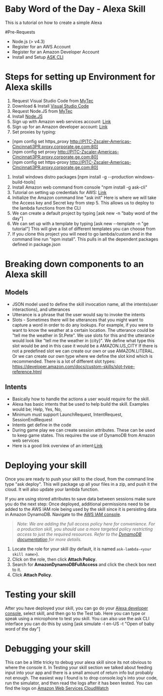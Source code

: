 # Baby Word of the Day - Alexa Skill
This is a tutorial on how to create a simple Alexa 

#Pre-Requests
* Node.js (> v4.3)
* Register for an AWS Account
* Register for an Amazon Developer Account
* Install and Setup [ASK CLI](https://developer.amazon.com/docs/smapi/quick-start-alexa-skills-kit-command-line-interface.html)

# Steps for setting up Environment for Alexa skills
1. Request Visual Studio Code from [MyTec](https://mytech.ge.com/products-and-services/software/detail?id=12520&type=Windows&source=visual%20studio%20code)
1. Download & Install [Visual Studio Code](https://code.visualstudio.com/docs/?dv=win)
1. Request Node.JS from [MyTec](https://mytech.ge.com/products-and-services/software/detail?id=11946&type=Windows&source=node.js)
1. Install [Node.JS](https://nodejs.org/en/download/)
1. Sign up with Amazon web services account: [Link](https://portal.aws.amazon.com/billing/signup?nc2=h_ct&redirect_url=https%3A%2F%2Faws.amazon.com%2Fregistration-confirmation#/start)
1. Sign up for an Amazon developer account: [Link](https://www.amazon.com/ap/register?openid.pape.max_auth_age=1&openid.return_to=https%3A%2F%2Fdeveloper.amazon.com%2Fap_login%2F68747470733A2F2F646576656C6F7065722E616D617A6F6E2E636F6D2F686F6D652E68746D6C.html&prevRID=HF6T96GCBJW1BYHNRNMH&openid.identity=http%3A%2F%2Fspecs.openid.net%2Fauth%2F2.0%2Fidentifier_select&openid.assoc_handle=mas_dev_portal&openid.mode=checkid_setup&prepopulatedLoginId=&failedSignInCount=0&language=en_US&openid.claimed_id=http%3A%2F%2Fspecs.openid.net%2Fauth%2F2.0%2Fidentifier_select&pageId=amzn_developer_portal&openid.ns=http%3A%2F%2Fspecs.openid.net%2Fauth%2F2.0)
1. Set proxies by typing: 
  - [npm config set https_proxy http://PITC-Zscaler-Americas-Cincinnati3PR.proxy.corporate.ge.com:80]
  - [npm config set proxy http://PITC-Zscaler-Americas-Cincinnati3PR.proxy.corporate.ge.com:80]
  - [npm config set https-proxy http://PITC-Zscaler-Americas-Cincinnati3PR.proxy.corporate.ge.com:80]
1. Install windows distro packages [npm install -g --production windows-build-tools]  
1. Install Amazon web command from console "npm install -g ask-cli"
1. Tutorial on setting up credentials for AWS: [Link](https://developer.amazon.com/docs/smapi/set-up-credentials-for-an-amazon-web-services-account.html)
1. Initialize the Amazon command line  "ask init" Here is where we will take the Access key and Secret key from step 5. This allows us to deploy to the lambda functions from the CLI
1. We can create a default project by typing [ask new -n "baby word of the day"]
1. We can set up with a template by typing [ask new --template -n "ge tutorial"] This will give a list of different templates you can choose from
1. If you clone this project you will need to go lambda/custom and in the command line run "npm install". This pulls in all the dependent packages defined in package.json

# Breaking down components to an Alexa skill
## Models
* JSON model used to define the skill invocation name, all the intents(user interactions), and utterances 
* Utterance is a phrase that the user would say to invoke the intents 
* Slots - Sometimes there will be utterances that you might want to capture a word in order to do any lookups. For example, if you were to want to know the weather at a certain location. The utterance could be "tell me the weather in St.Pete". We use slots for this and the utterance would look like "tell me the weather in {city}". We define what type this slot would be and in this case it would be a AMAZON.US_CITY
If there is not a predefined slot we can create our own or use AMAZON.LITERAL. Or we can create our own type where we define the slot kind which is recommended. There is a lot of different slot types: https://developer.amazon.com/docs/custom-skills/slot-type-reference.html

## Intents
* Basically how to handle the actions a user would require for the skill.
* Alexa has basic intents that be used to help build the skill. Examples would be; Help, Yes, No,  
* Minimum must support LaunchRequest, IntentRequest, SessionEndRequest
* Intents get define in the code
* During game play we can create session attributes. These can be used to keep game states. This requires the use of DynamoDB from Amazon web services
* Here is a good link overview of an intent:[Link](https://youtu.be/ymixpC53c-s)

# Deploying your skill
Once you are ready to push your skill to the cloud, from the command line type "ask deploy". This will package up all your files in a zip, and push it the cloud. It will also update your lambda function.

If you are using stored attributes to save data between sessions make sure you do the next step:
Once deployed, additional permissions need to be added to the AWS IAM role being used by the skill since it is persisting data in Amazon DynamoDB.  Navigate to the [AWS IAM console](https://console.aws.amazon.com/iam/home#/roles).

> _Note: We are adding the full access policy here for convenience.  For a production skill, you should use a more targeted policy restricting access to just the required resources.  Refer to the [DynamoDB documentation](https://docs.aws.amazon.com/amazondynamodb/latest/developerguide/access-control-overview.html) for more details._

1. Locate the role for your skill (by default, it is named ```ask-lambda-<your skill name>```).
1. Click on the role, then click **Attach Policy**.
1. Search for **AmazonDynamoDBFullAccess** and click the check box next to it.
1. Click **Attach Policy**.

# Testing your skill
After you have deployed your skill, you can go do your [Alexa developer console](https://developer.amazon.com/alexa/console/ask), select skill, and then go to the Test tab. Here you can type or speak using a microphone to test you skill. You can also use the ask CLI interface you can do this by using [ask simulate -l en-US -t "Open of baby word of the day"] 

# Debugging your skill
This can be a little tricky to debug your alexa skill since its not obvious to where the console it. In Testing your skill section we talked about feeding input into your app and there is a small amount of return info but probably not enough. The easiest way I found is to drop console.log's into your code, run the simulator, and then read the logs after it has been tested. You can find the logs on [Amazon Web Services CloudWatch](https://console.aws.amazon.com/cloudwatch/home?region=us-east-1#logs:)

